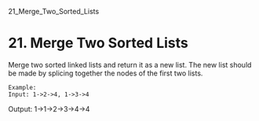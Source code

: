 21_Merge_Two_Sorted_Lists
# 21. Merge Two Sorted Lists

Merge two sorted linked lists and return it as a new list. The new list should be made by
        splicing together the nodes of the first two lists.

    Example:
    Input: 1->2->4, 1->3->4
Output: 1->1->2->3->4->4